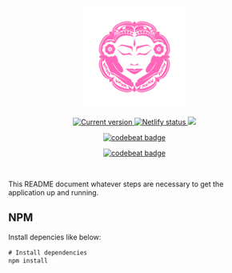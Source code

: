 <div align="center">
  <img src="./src/assets/images/logo.png" width='200' alt='Logo Tybali'>
</div>

<br/>

<div align="center">
  <a href='https://chouchoutebyflo.com'>
    <img src="https://img.shields.io/badge/version-v1.0.0-blue" alt='Current version'>
  </a>
  <a href='https://app.netlify.com/sites/suspicious-newton-9f4541/deploys'>
    <img src="https://api.netlify.com/api/v1/badges/99ed878c-c084-4d5b-9cf7-fc47b374d1b3/deploy-status" alt='Netlify status'>
  </a>
  <a href="https://codeclimate.com/github/ChouchouteByFlo/website/maintainability"><img src="https://api.codeclimate.com/v1/badges/015fc0766e44f8357ad7/maintainability" /></a>

  <a href="https://codebeat.co/projects/github-com-chouchoutebyflo-website-master"><img alt="codebeat badge" src="https://codebeat.co/badges/ab0b29d9-5139-4b85-9324-9542b5dcdea3" /></a>

  <a href="https://scrutinizer-ci.com/g/ChouchouteByFlo/website/?branch=master"><img alt="codebeat badge" src="https://scrutinizer-ci.com/g/ChouchouteByFlo/website/badges/quality-score.png?b=master" /></a>
</div>
<br/>


This README document whatever steps are necessary to get the application up and running.

## NPM

Install depencies like below:

```shell
# Install dependencies
npm install
```
